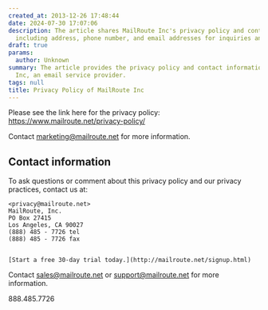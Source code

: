 ```yaml
---
created_at: 2013-12-26 17:48:44
date: 2024-07-30 17:07:06
description: The article shares MailRoute Inc's privacy policy and contact details,
  including address, phone number, and email addresses for inquiries and sales/support.
draft: true
params:
  author: Unknown
summary: The article provides the privacy policy and contact information for MailRoute
  Inc, an email service provider.
tags: null
title: Privacy Policy of MailRoute Inc
---
```



Please see the link here for the privacy policy:
<https://www.mailroute.net/privacy-policy/>

Contact marketing@mailroute.net for more information.

## Contact information

To ask questions or comment about this privacy policy and our privacy
practices, contact us at:

    
    
    <privacy@mailroute.net>
    MailRoute, Inc.
    PO Box 27415  
    Los Angeles, CA 90027  
    (888) 485 - 7726 tel
    (888) 485 - 7726 fax
    
    
    [Start a free 30-day trial today.](http://mailroute.net/signup.html)

Contact [sales@mailroute.net](mailto:sales@mailroute.net) or
[support@mailroute.net](mailto:support@mailroute.net) for more information.

888.485.7726

